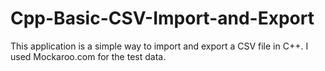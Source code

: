# Cpp-Basic-CSV-Import-and-Export
This application is a simple way to import and export a CSV file in C++. I used Mockaroo.com for the test data.
